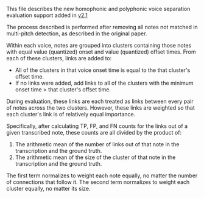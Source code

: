 This file describes the new homophonic and polyphonic voice separation evaluation support added in
[v2.1](https://github.com/apmcleod/MV2H/releases/tag/v2.1)

The process described is performed after removing all notes not matched in multi-pitch detection, as described
in the original paper.

Within each voice, notes are grouped into clusters containing those notes with equal value (quantized) onset
and value (quantized) offset times. From each of these clusters, links are added to:
 - All of the clusters in that voice onset time is equal to the that cluster's offset time.
 - If no links were added, add links to all of the clusters with the minimum onset time > that cluster's
 offset time.

During evaluation, these links are each treated as links between every pair of notes across the two clusters.
However, these links are weighted so that each cluster's link is of relatively equal importance.

Specifically, after calculating TP, FP, and FN counts for the links out of a given transcribed note, these
counts are all divided by the product of:
 1. The arithmetic mean of the number of links out of that note in the transcription and the ground truth.
 2. The arithmetic mean of the size of the cluster of that note in the transcription and the ground truth.
 
The first term normalizes to weight each note equally, no matter the number of connections that follow it. 
The second term normalizes to weight each cluster equally, no matter its size.

